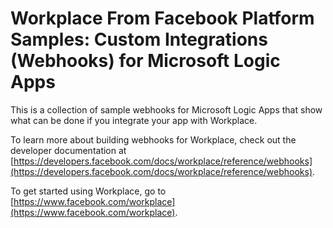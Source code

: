 # Workplace From Facebook Platform Samples: Custom Integrations (Webhooks) for Microsoft Logic Apps

This is a collection of sample webhooks for Microsoft Logic Apps that show what can be done if you integrate your app with Workplace.

To learn more about building webhooks for Workplace, check out the developer documentation at [https://developers.facebook.com/docs/workplace/reference/webhooks](https://developers.facebook.com/docs/workplace/reference/webhooks).

To get started using Workplace, go to [https://www.facebook.com/workplace](https://www.facebook.com/workplace).
